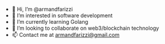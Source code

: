 - 👋 Hi, I’m @armandfarizzi
- 👀 I’m interested in software development
- 🌱 I’m currently learning Golang
- 💞️ I’m looking to collaborate on web3/blockchain technology
- 📫 Contact me at armandfarizzi@gmail.com

<!---
armandfarizzi/armandfarizzi is a ✨ special ✨ repository because its `README.md` (this file) appears on your GitHub profile.
You can click the Preview link to take a look at your changes.
--->
